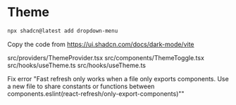 # Theme

```sh
npx shadcn@latest add dropdown-menu
```

Copy the code from https://ui.shadcn.com/docs/dark-mode/vite

src/providers/ThemeProvider.tsx
src/components/ThemeToggle.tsx
src/hooks/useTheme.ts
src/hooks/useTheme.ts

Fix error "Fast refresh only works when a file only exports components. Use a new file to share constants or functions between components.eslint(react-refresh/only-export-components)""
